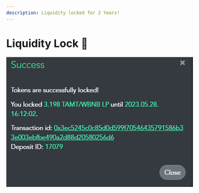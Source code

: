 ```yaml
---
description: Liquidity locked for 2 Years!
---
```


# Liquidity Lock 🔐

![](<../.gitbook/assets/lejupielāde (5).png>)
